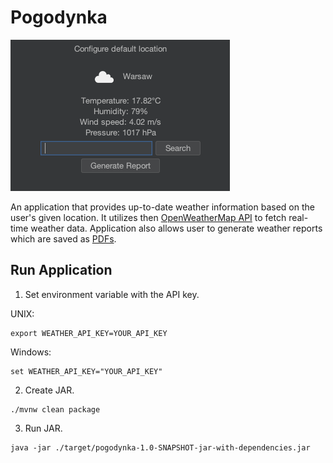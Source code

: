 # Pogodynka

![Demo of application](demo.png)

An application that provides up-to-date weather information based on the user's given location. It utilizes
then [OpenWeatherMap API](https://openweathermap.org/current) to fetch real-time weather data. Application also allows
user to generate weather reports which are saved as [PDFs](demo-report.pdf).

## Run Application

1. Set environment variable with the API key.

UNIX:

```shell
export WEATHER_API_KEY=YOUR_API_KEY
```

Windows:

```shell
set WEATHER_API_KEY="YOUR_API_KEY"
```

2. Create JAR.

```shell
./mvnw clean package
```

3. Run JAR.

```shell
java -jar ./target/pogodynka-1.0-SNAPSHOT-jar-with-dependencies.jar
```
